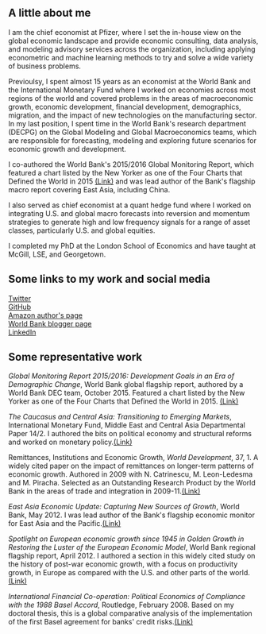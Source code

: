 ## A little about me

I am the chief economist at Pfizer, where I set the in-house view on the global economic landscape and provide economic consulting, data analysis, and modeling advisory services across the organization, including applying econometric and machine learning methods to try and solve a wide variety of business problems. 

Previoulsy, I spent almost 15 years as an economist at the World Bank and the International Monetary Fund where I worked on economies across most regions of the world and covered problems in the areas of macroeconomic growth, economic development, financial development, demographics, migration, and the impact of new technologies on the manufacturing sector. In my last position, I spent time in the World Bank's research department (DECPG) on the Global Modeling and Global Macroeconomics teams, which are responsible for forecasting, modeling and exploring future scenarios for economic growth and development. 

I co-authored the World Bank's 2015/2016 Global Monitoring Report, which featured a chart listed by the New Yorker as one of the Four Charts that Defined the World in 2015 [(Link)](http://goo.gl/0gRo9B) and was lead author of the Bank's flagship macro report covering East Asia, including China.

I also served as chief economist at a quant hedge fund where I worked on integrating U.S. and global macro forecasts into reversion and momentum strategies to generate high and low frequency signals for a range of asset classes, particularly U.S. and global equities. 

I completed my PhD at the London School of Economics and have taught at McGill, LSE, and Georgetown.

## Some links to my work and social media
[Twitter](https://twitter.com/brycequillin)  
[GitHub](https://github.com/bquillin12)  
[Amazon author's page](https://www.amazon.com/Bryce-Quillin/e/B001JSCH6W)   
[World Bank blogger page](http://blogs.worldbank.org/team/bryce-quillin)     
[LinkedIn](https://linkedin.com/in/bquillin)

## Some representative work

*Global Monitoring Report 2015/2016: Development Goals in an Era of Demographic Change*, World Bank global flagship report, authored by a World Bank DEC team, October 2015. Featured a chart listed by the New Yorker as one of the Four Charts that Defined the World in 2015. [(Link)](http://www.worldbank.org/gmr)

*The Caucasus and Central Asia: Transitioning to Emerging Markets*, International Monetary Fund, Middle East and Central Asia Departmental Paper 14/2. I authored the bits on political economy and structural reforms and worked on monetary policy.[(Link)](https://www.imf.org/external/pubs/ft/dp/2014/1402mcd.pdf)

Remittances, Institutions and Economic Growth, *World Development*, 37, 1. A widely cited paper on the impact of remittances on longer-term patterns of economic growth. Authored in 2009 with N. Catrinescu, M. Leon-Ledesma and M. Piracha. Selected as an Outstanding Research Product by the World Bank in the areas of trade and integration in 2009-11.[(Link)](https://ideas.repec.org/a/eee/wdevel/v37y2009i1p81-92.html)

*East Asia Economic Update: Capturing New Sources of Growth*, World Bank, May 2012. I was lead author of the Bank's flagship economic monitor for East Asia and the Pacific.[(Link)](http://siteresources.worldbank.org/INTEAPHALFYEARLYUPDATE/Resources/550192-1337701176079/eap-update-may-2012-full-report.pdf)

*Spotlight on European economic growth since 1945 in Golden Growth in Restoring the Luster of the European Economic Model*, World Bank regional flagship report, April 2012. I authored a section in this widely cited study on the history of post-war economic growth, with a focus on productivity growth, in Europe as compared with the U.S. and other parts of the world.[(Link)](http://www.worldbank.org/en/region/eca/publication/golden-growth)

*International Financial Co-operation: Political Economics of Compliance with the 1988 Basel Accord*, Routledge, February 2008. Based on my doctoral thesis, this is a global comparative analysis of the implementation of the first Basel agreement for banks' credit risks.[(Link)](https://www.amazon.com/International-Financial-Co-Operation-Political-Compliance-ebook/dp/B001QEQR0G)



 


